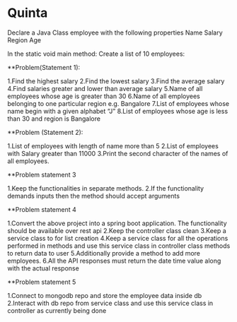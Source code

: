# Quinta
Declare a Java Class employee with the following properties
Name
Salary
Region
Age

In the static void main method:
Create a list of 10 employees:

**Problem(Statement 1):

1.Find the highest salary
2.Find the lowest salary
3.Find the average salary
4.Find salaries greater and lower than average salary
5.Name of all employees whose age is greater than 30
6.Name of all employees belonging to one particular region e.g. Bangalore
7.List of employees whose name begin with a given alphabet “J”
8.List of employees whose age is less than 30 and region is Bangalore

**Problem (Statement 2):

1.List of employees with length of name more than 5
2.List of employees with Salary greater than 11000
3.Print the second character of the names of all employees.

**Problem statement 3

1.Keep the functionalities in separate methods.
2.If the functionality demands inputs then the method should accept arguments

**Problem statement 4

1.Convert the above project into a spring boot application. The functionality should be available over rest api
2.Keep the controller class clean
3.Keep a service class to for list creation
4.Keep a service class for all the operations performed in methods and use this service class in controller class methods to return data to user
5.Additionally provide a method to add more employees.
6.All the API responses must return the date time value along with the actual response

**Problem statement 5

1.Connect to mongodb repo and store the employee data inside db 
2.Interact with db repo from service class and use this service class in controller as currently being done

